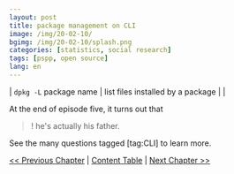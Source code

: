 ```yaml
---
layout: post
title: package management on CLI 
image: /img/20-02-10/
bgimg: /img/20-02-10/splash.png
categories: [statistics, social research]
tags: [pspp, open source]
lang: en
---
```


| `dpkg -L` package name | list files installed by a package |
|  



At the end of episode five, it turns out that
>! he's actually his father.

See the many questions tagged [tag:CLI] to learn more.

[<< Previous Chapter](URL) | [Content Table](URL) | [Next Chapter >>](URL)

